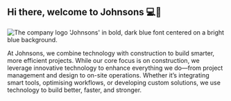 ## Hi there, welcome to Johnsons 💻🥳

![The company logo 'Johnsons' in bold, dark blue font centered on a bright blue background.](https://github.com/user-attachments/assets/14241a60-6b9a-4411-83ed-77043e4b366a)

At Johnsons, we combine technology with construction to build smarter, more efficient projects. While our core focus is on construction, we leverage innovative technology to enhance everything we do—from project management and design to on-site operations. Whether it’s integrating smart tools, optimising workflows, or developing custom solutions, we use technology to build better, faster, and stronger.
